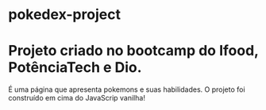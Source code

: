 # pokedex-project
# Projeto criado no bootcamp do Ifood, PotênciaTech e Dio. 
É uma página que apresenta pokemons e suas habilidades. 
O projeto foi construído em cima do JavaScrip vanilha!

